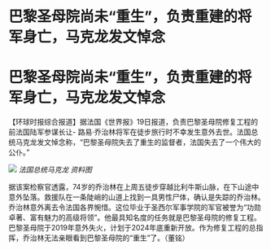 # 巴黎圣母院尚未“重生”，负责重建的将军身亡，马克龙发文悼念

# 巴黎圣母院尚未“重生”，负责重建的将军身亡，马克龙发文悼念

【环球时报综合报道】据法国《世界报》19日报道，负责巴黎圣母院修复工程的前法国陆军参谋长让-
路易·乔治林将军在徒步旅行时不幸发生意外去世。法国总统马克龙发文悼念称，“巴黎圣母院失去了重生的监督者，法国失去了一个伟大的公仆。”

![](https://inews.gtimg.com/om_bt/ONsOcot7TAL7yAOyydoJMS_FtAbTM54HoEUEvcOvAvgb0AA/1000)
_法国总统马克龙 资料图_

据该案检察官透露，74岁的乔治林在上周五徒步穿越比利牛斯山脉，在下山途中意外坠落。救援队在一条陡峭的山道上找到一具男性尸体，确认是失踪的乔治林。乔治林意外离去令法国各界惋惜。这位毕业于圣西尔军事学院的军官被誉为“功勋卓著、富有魅力的高级将领”。他最具知名度的任务就是巴黎圣母院的修复工程。巴黎圣母院于2019年意外失火，计划于2024年底重新开放。作为修复工程的总指挥，乔治林无法亲眼看到巴黎圣母院的“重生”了。（董铭）

